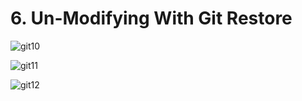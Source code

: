 # 6. Un-Modifying With Git Restore

![git10](https://user-images.githubusercontent.com/50626798/230037970-3bf9f48a-b7ba-46e5-9465-b1657e9767e7.png)

![git11](https://user-images.githubusercontent.com/50626798/230037977-72578fd1-b1c0-4fe2-b309-1ee83a8a14af.png)

![git12](https://user-images.githubusercontent.com/50626798/230037983-75c699eb-f0a8-4939-b649-fa6ee6d6f703.png)
